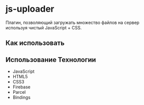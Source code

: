 # js-uploader
Плагин, позволяющий загружать множество файлов на сервер используя чистый JavaScript + CSS.


## Как использовать 




## Использование Технологии

- JavaScript
- HTML5
- CSS3
- Firebase
- Parcel
- Bindings
